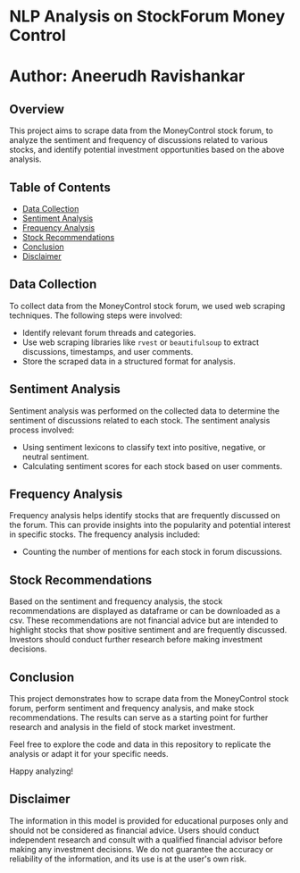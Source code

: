 # NLP Analysis on StockForum Money Control
# Author: Aneerudh Ravishankar

## Overview

This project aims to scrape data from the MoneyControl stock forum, to analyze the sentiment and frequency of discussions related to various stocks, and identify potential investment opportunities based on the above analysis.

## Table of Contents

- [Data Collection](#data-collection)
- [Sentiment Analysis](#sentiment-analysis)
- [Frequency Analysis](#frequency-analysis)
- [Stock Recommendations](#stock-recommendations)
- [Conclusion](#conclusion)
- [Disclaimer](#disclaimer)


## Data Collection

To collect data from the MoneyControl stock forum, we used web scraping techniques. The following steps were involved:
- Identify relevant forum threads and categories.
- Use web scraping libraries like `rvest` or `beautifulsoup` to extract discussions, timestamps, and user comments.
- Store the scraped data in a structured format for analysis.


## Sentiment Analysis

Sentiment analysis was performed on the collected data to determine the sentiment of discussions related to each stock. The sentiment analysis process involved:
- Using sentiment lexicons to classify text into positive, negative, or neutral sentiment.
- Calculating sentiment scores for each stock based on user comments.

## Frequency Analysis

Frequency analysis helps identify stocks that are frequently discussed on the forum. This can provide insights into the popularity and potential interest in specific stocks. The frequency analysis included:
- Counting the number of mentions for each stock in forum discussions.

## Stock Recommendations

Based on the sentiment and frequency analysis, the stock recommendations are displayed as dataframe or can be downloaded as a csv. These recommendations are not financial advice but are intended to highlight stocks that show positive sentiment and are frequently discussed. Investors should conduct further research before making investment decisions.

## Conclusion

This project demonstrates how to scrape data from the MoneyControl stock forum, perform sentiment and frequency analysis, and make stock recommendations. The results can serve as a starting point for further research and analysis in the field of stock market investment.

Feel free to explore the code and data in this repository to replicate the analysis or adapt it for your specific needs.

Happy analyzing!
  
## Disclaimer
The information in this model is provided for educational purposes only and should not be considered as financial advice. Users should conduct independent research and consult with a qualified financial advisor before making any investment decisions. We do not guarantee the accuracy or reliability of the information, and its use is at the user's own risk.

